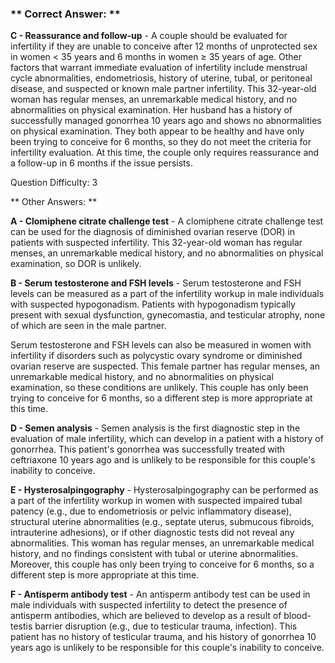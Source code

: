 ### ** Correct Answer: **

**C - Reassurance and follow-up** - A couple should be evaluated for infertility if they are unable to conceive after 12 months of unprotected sex in women < 35 years and 6 months in women ≥ 35 years of age. Other factors that warrant immediate evaluation of infertility include menstrual cycle abnormalities, endometriosis, history of uterine, tubal, or peritoneal disease, and suspected or known male partner infertility. This 32-year-old woman has regular menses, an unremarkable medical history, and no abnormalities on physical examination. Her husband has a history of successfully managed gonorrhea 10 years ago and shows no abnormalities on physical examination. They both appear to be healthy and have only been trying to conceive for 6 months, so they do not meet the criteria for infertility evaluation. At this time, the couple only requires reassurance and a follow-up in 6 months if the issue persists.

Question Difficulty: 3

** Other Answers: **

**A - Clomiphene citrate challenge test** - A clomiphene citrate challenge test can be used for the diagnosis of diminished ovarian reserve (DOR) in patients with suspected infertility. This 32-year-old woman has regular menses, an unremarkable medical history, and no abnormalities on physical examination, so DOR is unlikely.

**B - Serum testosterone and FSH levels** - Serum testosterone and FSH levels can be measured as a part of the infertility workup in male individuals with suspected hypogonadism. Patients with hypogonadism typically present with sexual dysfunction, gynecomastia, and testicular atrophy, none of which are seen in the male partner.

Serum testosterone and FSH levels can also be measured in women with infertility if disorders such as polycystic ovary syndrome or diminished ovarian reserve are suspected. This female partner has regular menses, an unremarkable medical history, and no abnormalities on physical examination, so these conditions are unlikely. This couple has only been trying to conceive for 6 months, so a different step is more appropriate at this time.

**D - Semen analysis** - Semen analysis is the first diagnostic step in the evaluation of male infertility, which can develop in a patient with a history of gonorrhea. This patient's gonorrhea was successfully treated with ceftriaxone 10 years ago and is unlikely to be responsible for this couple's inability to conceive.

**E - Hysterosalpingography** - Hysterosalpingography can be performed as a part of the infertility workup in women with suspected impaired tubal patency (e.g., due to endometriosis or pelvic inflammatory disease), structural uterine abnormalities (e.g., septate uterus, submucous fibroids, intrauterine adhesions), or if other diagnostic tests did not reveal any abnormalities. This woman has regular menses, an unremarkable medical history, and no findings consistent with tubal or uterine abnormalities. Moreover, this couple has only been trying to conceive for 6 months, so a different step is more appropriate at this time.

**F - Antisperm antibody test** - An antisperm antibody test can be used in male individuals with suspected infertility to detect the presence of antisperm antibodies, which are believed to develop as a result of blood-testis barrier disruption (e.g., due to testicular trauma, infection). This patient has no history of testicular trauma, and his history of gonorrhea 10 years ago is unlikely to be responsible for this couple's inability to conceive.

